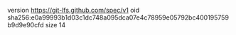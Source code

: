 version https://git-lfs.github.com/spec/v1
oid sha256:e0a99993b1d03c1dc748a095dca07e4c78959e05792bc400195759b9d9e90cfd
size 14
